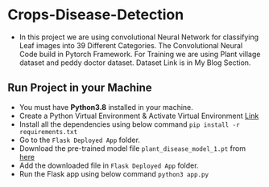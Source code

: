# Crops-Disease-Detection
* In this project we are using convolutional Neural Network for classifying Leaf images into 39 Different Categories. The Convolutional Neural Code build in Pytorch Framework. For Training we are using Plant village dataset and peddy doctor dataset. Dataset Link is in My Blog Section.

## Run Project in your Machine
* You must have **Python3.8** installed in your machine.
* Create a Python Virtual Environment & Activate Virtual Environment [Link](https://docs.python.org/3/tutorial/venv.html)
* Install all the dependencies using below command
    `pip install -r requirements.txt`
* Go to the `Flask Deployed App` folder.
* Download the pre-trained model file `plant_disease_model_1.pt` from [here](https://drive.google.com/drive/folders/18MP4sdHeJTiZNM8Wx7hFfPpD3OK3LkNQ?usp=sharing)
* Add the downloaded file in `Flask Deployed App` folder.
* Run the Flask app using below command `python3 app.py`


